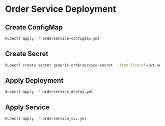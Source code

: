 # Order Service Deployment

## Create ConfigMap

```bash
kubectl apply -f orderservice-configmap.yml
```

## Create Secret

```bash
kubectl create secret generic orderservice-secret --from-literal=jwt.secret=[]
```

## Apply Deployment

```bash
kubectl apply -f orderservice_deploy.yml
```

## Apply Service

```bash
kubectl apply -f orderservice_svc.yml
```